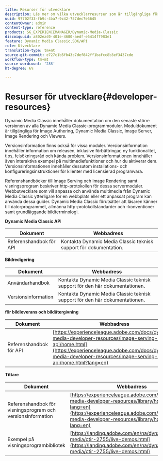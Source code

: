 ```yaml
---
title: Resurser för utvecklare
description: Läs mer om vilka utvecklarresurser som är tillgängliga för Dynamic Media.
uuid: 97702f33-fb9c-4ba7-9c42-757dec7e6645
contentOwner: admin
content-type: reference
products: SG_EXPERIENCEMANAGER/Dynamic-Media-Classic
discoiquuid: a802ead0-401e-4600-aedf-e6414f7983e1
feature: Dynamic Media Classic,SDK/API
role: Utvecklare
translation-type: tm+mt
source-git-commit: e727c1b5fb43c7def842ff1bafcc8b3ef3437cde
workflow-type: tm+mt
source-wordcount: '288'
ht-degree: 6%

---
```



# Resurser för utvecklare{#developer-resources}

Dynamic Media Classic innehåller dokumentation om den senaste större versionen av alla Dynamic Media Classic-programmoduler. Moduldokument är tillgängliga för Image Authoring, Dynamic Media Classic, Image Server, Image Rendering och Viewers.

Versionsinformation finns också för vissa moduler. Versionsinformation innehåller information om releasen, inklusive förbättringar, ny funktionalitet, tips, felsökningsråd och kända problem. Versionsinformationen innehåller även interaktiva exempel på multimediefunktioner och hur du aktiverar dem. Versionsinformationen innehåller dessutom installations- och konfigureringsinstruktioner för klienter med licensierad programvara.

Referenshandböcker till Image Serving och Image Rendering samt visningsprogram beskriver http-protokollen för dessa servermoduler. Webbutvecklare som vill anpassa och använda multimedia från Dynamic Media Classic ytterligare för en webbplats eller ett anpassat program kan använda dessa guider. Dynamic Media Classic förutsätter att läsaren känner till datorprogrammet, allmänna http-protokollstandarder och -konventioner samt grundläggande bildterminologi.


**Dynamic Media Classic API**

| Dokument | Webbadress |
|--- |--- |
| Referenshandbok för API | Kontakta Dynamic Media Classic teknisk support för dokumentation. |

**Bildredigering**

| Dokument | Webbadress |
|--- |--- |
| Användarhandbok | Kontakta Dynamic Media Classic teknisk support för den här dokumentationen. |
| Versionsinformation | Kontakta Dynamic Media Classic teknisk support för den här dokumentationen. |

**för bildleverans och bildåtergivning**

| Dokument | Webbadress |
|--- |--- |
| Referenshandbok för API | [https://experienceleague.adobe.com/docs/dynamic-media-developer-resources/image-serving-api/home.html](https://experienceleague.adobe.com/docs/dynamic-media-developer-resources/image-serving-api/home.html?lang=en) |

**Tittare**

| Dokument | Webbadress |
|--- |--- |
| Referenshandbok för visningsprogram och versionsinformation | [https://experienceleague.adobe.com/docs/dynamic-media-developer-resources/library/home.html?lang=en](https://experienceleague.adobe.com/docs/dynamic-media-developer-resources/library/home.html?lang=en) |
| Exempel på visningsprogrambibliotek | [https://landing.adobe.com/en/na/dynamic-media/ctir-2755/live-demos.html](https://landing.adobe.com/en/na/dynamic-media/ctir-2755/live-demos.html) |


<!-- 

**Web-to-Print**

|Document|Web address|
|--- |--- |
|Reference Guide|[https://www.adobe.com/go/learn_s7_webtoprint_en](https://www.adobe.com/go/learn_s7_webtoprint_en)| 

-->
